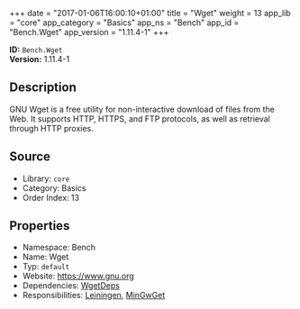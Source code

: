 ﻿+++
date = "2017-01-06T16:00:10+01:00"
title = "Wget"
weight = 13
app_lib = "core"
app_category = "Basics"
app_ns = "Bench"
app_id = "Bench.Wget"
app_version = "1.11.4-1"
+++

**ID:** `Bench.Wget`  
**Version:** 1.11.4-1  
<!--more-->

## Description
GNU Wget is a free utility for non-interactive download of files from the Web.
It supports HTTP, HTTPS, and FTP protocols, as well as retrieval through HTTP proxies.

## Source

* Library: `core`
* Category: Basics
* Order Index: 13

## Properties

* Namespace: Bench
* Name: Wget
* Typ: `default`
* Website: <https://www.gnu.org>
* Dependencies: [WgetDeps](/app/Bench.WgetDeps)
* Responsibilities: [Leiningen](/app/Bench.Leiningen), [MinGwGet](/app/Bench.MinGwGet)

